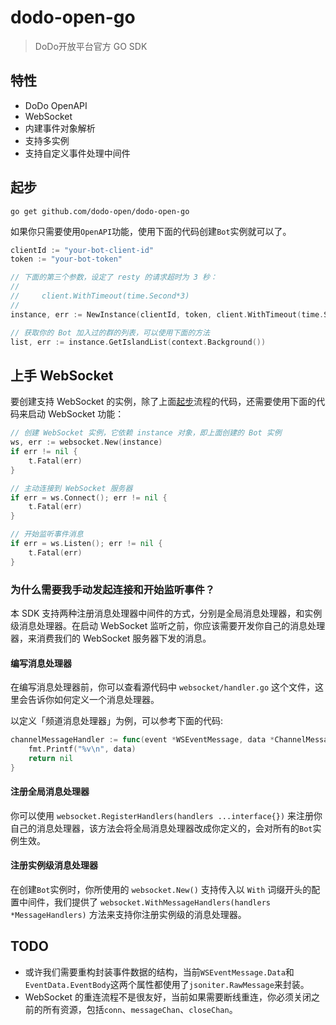 # dodo-open-go

> DoDo开放平台官方 GO SDK

## 特性

* DoDo OpenAPI
* WebSocket
* 内建事件对象解析
* 支持多实例
* 支持自定义事件处理中间件

## 起步

```shell
go get github.com/dodo-open/dodo-open-go
```

如果你只需要使用`OpenAPI`功能，使用下面的代码创建`Bot`实例就可以了。

```go
clientId := "your-bot-client-id"
token := "your-bot-token"

// 下面的第三个参数，设定了 resty 的请求超时为 3 秒：
//
//     client.WithTimeout(time.Second*3)
//
instance, err := NewInstance(clientId, token, client.WithTimeout(time.Second*3))

// 获取你的 Bot 加入过的群的列表，可以使用下面的方法
list, err := instance.GetIslandList(context.Background())
```

## 上手 WebSocket

要创建支持 WebSocket 的实例，除了上面[起步](#起步)流程的代码，还需要使用下面的代码来启动 WebSocket 功能：

```go
// 创建 WebSocket 实例，它依赖 instance 对象，即上面创建的 Bot 实例
ws, err := websocket.New(instance)
if err != nil {
	t.Fatal(err)
}

// 主动连接到 WebSocket 服务器
if err = ws.Connect(); err != nil {
	t.Fatal(err)
}

// 开始监听事件消息
if err = ws.Listen(); err != nil {
	t.Fatal(err)
}
```

### 为什么需要我手动发起连接和开始监听事件？

本 SDK 支持两种注册消息处理器中间件的方式，分别是全局消息处理器，和实例级消息处理器。在启动 WebSocket 监听之前，你应该需要开发你自己的消息处理器，来消费我们的 WebSocket 服务器下发的消息。

#### 编写消息处理器

在编写消息处理器前，你可以查看源代码中 `websocket/handler.go` 这个文件，这里会告诉你如何定义一个消息处理器。

以定义「频道消息处理器」为例，可以参考下面的代码:

```go
channelMessageHandler := func(event *WSEventMessage, data *ChannelMessageEventBody) error {
    fmt.Printf("%v\n", data)
	return nil
}
```

#### 注册全局消息处理器

你可以使用 `websocket.RegisterHandlers(handlers ...interface{})` 来注册你自己的消息处理器，该方法会将全局消息处理器改成你定义的，会对所有的`Bot`实例生效。

#### 注册实例级消息处理器

在创建`Bot`实例时，你所使用的 `websocket.New()` 支持传入以 `With` 词缀开头的配置中间件，我们提供了 `websocket.WithMessageHandlers(handlers *MessageHandlers)` 方法来支持你注册实例级的消息处理器。

## TODO

* 或许我们需要重构封装事件数据的结构，当前`WSEventMessage.Data`和`EventData.EventBody`这两个属性都使用了`jsoniter.RawMessage`来封装。
* WebSocket 的重连流程不是很友好，当前如果需要断线重连，你必须关闭之前的所有资源，包括`conn`、`messageChan`、`closeChan`。
